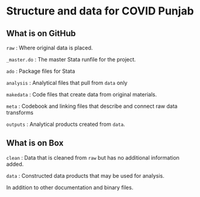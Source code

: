# Structure and data for COVID Punjab

## What is on GitHub

`raw` : Where original data is placed.

`_master.do` : The master Stata runfile for the project.

`ado` : Package files for Stata

`analysis` : Analytical files that pull from `data` only

`makedata` : Code files that create data from original materials.

`meta` : Codebook and linking files that describe and connect raw data transforms

`outputs` : Analytical products created from `data`.

## What is on Box

`clean` : Data that is cleaned from `raw` but has no additional information added.

`data` : Constructed data products that may be used for analysis.

In addition to other documentation and binary files.

